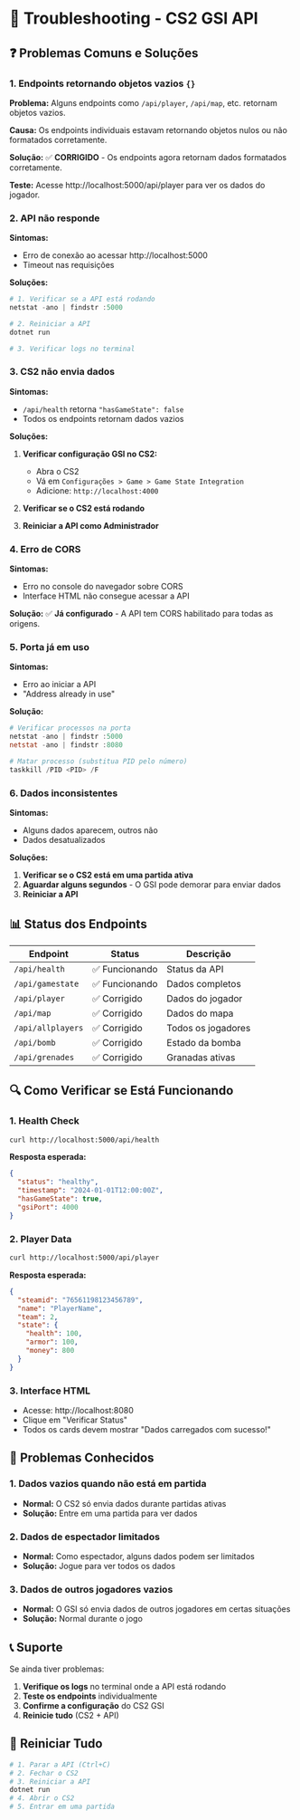 # 🔧 Troubleshooting - CS2 GSI API

## ❓ Problemas Comuns e Soluções

### 1. Endpoints retornando objetos vazios `{}`

**Problema:** Alguns endpoints como `/api/player`, `/api/map`, etc. retornam objetos vazios.

**Causa:** Os endpoints individuais estavam retornando objetos nulos ou não formatados corretamente.

**Solução:** ✅ **CORRIGIDO** - Os endpoints agora retornam dados formatados corretamente.

**Teste:** Acesse http://localhost:5000/api/player para ver os dados do jogador.

### 2. API não responde

**Sintomas:**
- Erro de conexão ao acessar http://localhost:5000
- Timeout nas requisições

**Soluções:**
```powershell
# 1. Verificar se a API está rodando
netstat -ano | findstr :5000

# 2. Reiniciar a API
dotnet run

# 3. Verificar logs no terminal
```

### 3. CS2 não envia dados

**Sintomas:**
- `/api/health` retorna `"hasGameState": false`
- Todos os endpoints retornam dados vazios

**Soluções:**
1. **Verificar configuração GSI no CS2:**
   - Abra o CS2
   - Vá em `Configurações > Game > Game State Integration`
   - Adicione: `http://localhost:4000`

2. **Verificar se o CS2 está rodando**
3. **Reiniciar a API como Administrador**

### 4. Erro de CORS

**Sintomas:**
- Erro no console do navegador sobre CORS
- Interface HTML não consegue acessar a API

**Solução:** ✅ **Já configurado** - A API tem CORS habilitado para todas as origens.

### 5. Porta já em uso

**Sintomas:**
- Erro ao iniciar a API
- "Address already in use"

**Solução:**
```powershell
# Verificar processos na porta
netstat -ano | findstr :5000
netstat -ano | findstr :8080

# Matar processo (substitua PID pelo número)
taskkill /PID <PID> /F
```

### 6. Dados inconsistentes

**Sintomas:**
- Alguns dados aparecem, outros não
- Dados desatualizados

**Soluções:**
1. **Verificar se o CS2 está em uma partida ativa**
2. **Aguardar alguns segundos** - O GSI pode demorar para enviar dados
3. **Reiniciar a API**

## 📊 Status dos Endpoints

| Endpoint | Status | Descrição |
|----------|--------|-----------|
| `/api/health` | ✅ Funcionando | Status da API |
| `/api/gamestate` | ✅ Funcionando | Dados completos |
| `/api/player` | ✅ Corrigido | Dados do jogador |
| `/api/map` | ✅ Corrigido | Dados do mapa |
| `/api/allplayers` | ✅ Corrigido | Todos os jogadores |
| `/api/bomb` | ✅ Corrigido | Estado da bomba |
| `/api/grenades` | ✅ Corrigido | Granadas ativas |

## 🔍 Como Verificar se Está Funcionando

### 1. Health Check
```bash
curl http://localhost:5000/api/health
```
**Resposta esperada:**
```json
{
  "status": "healthy",
  "timestamp": "2024-01-01T12:00:00Z",
  "hasGameState": true,
  "gsiPort": 4000
}
```

### 2. Player Data
```bash
curl http://localhost:5000/api/player
```
**Resposta esperada:**
```json
{
  "steamid": "76561198123456789",
  "name": "PlayerName",
  "team": 2,
  "state": {
    "health": 100,
    "armor": 100,
    "money": 800
  }
}
```

### 3. Interface HTML
- Acesse: http://localhost:8080
- Clique em "Verificar Status"
- Todos os cards devem mostrar "Dados carregados com sucesso!"

## 🚨 Problemas Conhecidos

### 1. Dados vazios quando não está em partida
- **Normal:** O CS2 só envia dados durante partidas ativas
- **Solução:** Entre em uma partida para ver dados

### 2. Dados de espectador limitados
- **Normal:** Como espectador, alguns dados podem ser limitados
- **Solução:** Jogue para ver todos os dados

### 3. Dados de outros jogadores vazios
- **Normal:** O GSI só envia dados de outros jogadores em certas situações
- **Solução:** Normal durante o jogo

## 📞 Suporte

Se ainda tiver problemas:

1. **Verifique os logs** no terminal onde a API está rodando
2. **Teste os endpoints** individualmente
3. **Confirme a configuração** do CS2 GSI
4. **Reinicie tudo** (CS2 + API)

## 🔄 Reiniciar Tudo

```powershell
# 1. Parar a API (Ctrl+C)
# 2. Fechar o CS2
# 3. Reiniciar a API
dotnet run
# 4. Abrir o CS2
# 5. Entrar em uma partida
``` 